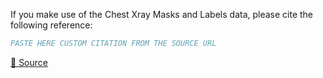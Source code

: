 If you make use of the Chest Xray Masks and Labels data, please cite the following reference:

``` bibtex
PASTE HERE CUSTOM CITATION FROM THE SOURCE URL
```

[🔗 Source](undefined)